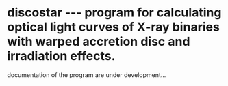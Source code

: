 # discostar --- program for calculating optical light curves of X-ray binaries with warped accretion disc and irradiation effects.

documentation of the program are under development...
